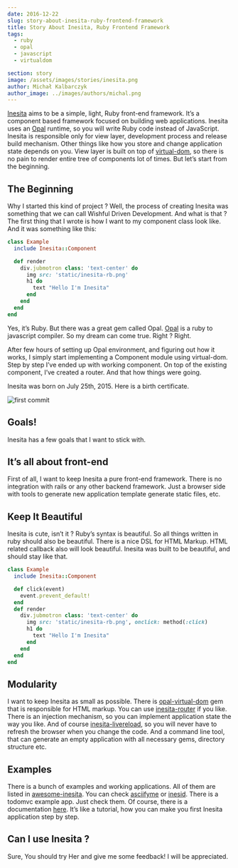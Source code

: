 ```yaml
---
date: 2016-12-22
slug: story-about-inesita-ruby-frontend-framework
title: Story About Inesita, Ruby Frontend Framework
tags:
  - ruby
  - opal
  - javascript
  - virtualdom

section: story
image: /assets/images/stories/inesita.png
author: Michał Kalbarczyk
author_image: ../images/authors/michal.png
---
```


[Inesita](https://github.com/inesita-rb/inesita) aims to be a simple, light, Ruby front-end framework. It’s a component based framework focused on building web applications. Inesita uses an [Opal](https://github.com/opal/opal) runtime, so you will write Ruby code instead of JavaScript. Inesita is responsible only for view layer, development process and release build mechanism. Other things like how you store and change application state depends on you. View layer is built on top of [virtual-dom](https://github.com/Matt-Esch/virtual-dom), so there is no pain to render entire tree of components lot of times. But let’s start from the beginning.

## The Beginning

Why I started this kind of project ?
Well, the process of creating Inesita was something that we can call Wishful Driven Development. And what is that ? The first thing that I wrote is how I want to my component class look like. And it was something like this:

```ruby
class Example
  include Inesita::Component

  def render
    div.jubmotron class: 'text-center' do
      img src: 'static/inesita-rb.png'
      h1 do
        text "Hello I'm Inesita"
      end
    end
  end
end
```

Yes, it’s Ruby. But there was a great gem called Opal. [Opal](https://github.com/opal/opal) is a ruby to javascript compiler. So my dream can come true. Right ? Right.

After few hours of setting up Opal environment, and figuring out how it works, I simply start implementing a Component module using virtual-dom. Step by step I’ve ended up with working component. On top of the existing component, I’ve created a router. And that how things were going.

Inesita was born on July 25th, 2015. Here is a birth certificate.

![first commit](../images/stories/inesitafirstcommit.png)

## Goals!

Inesita has a few goals that I want to stick with.

## It’s all about front-end

First of all, I want to keep Inesita a pure front-end framework. There is no integration with rails or any other backend framework. Just a browser side with tools to generate new application template generate static files, etc.

## Keep It Beautiful

Inesita is cute, isn’t it ? Ruby’s syntax is beautiful. So all things written in ruby should also be beautiful. There is a nice DSL for HTML Markup.
HTML related callback also will look beautiful. Inesita was built to be beautiful, and should stay like that.

```ruby
class Example
  include Inesita::Component

  def click(event)
    event.prevent_default!
  end
  def render
    div.jubmotron class: 'text-center' do
      img src: 'static/inesita-rb.png', onclick: method(:click)
      h1 do
        text "Hello I'm Inesita"
      end
    end
  end
end
```

## Modularity

I want to keep Inesita as small as possible. There is [opal-virtual-dom](https://github.com/fazibear/opal-virtual-dom) gem that is responsible for HTML markup. You can use [inesita-router](https://github.com/inesita-rb/inesita-router) if you like. There is an injection mechanism, so you can implement application state the way you like. And of course [inesita-livereload](https://github.com/inesita-rb/inesita-livereload), so you will never have to refresh the browser when you change the code. And a command line tool, that can generate an empty application with all necessary gems, directory structure etc.

## Examples

There is a bunch of examples and working applications. All of them are listed in [awesome-inesita](https://github.com/inesita-rb/awesome-inesita). You can check [asciifyme](https://asciifyme.fazibear.me/) or [inesid](https://inesid.fazibear.me/). There is a todomvc example app. Just check them. Of course, there is a documentation [here](https://inesita.fazibear.me/). It’s like a tutorial, how you can make you first Inesita application step by step.

## Can I use Inesita ?

Sure, You should try Her and give me some feedback! I will be appreciated.

